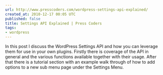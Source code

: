 ```yaml
---
url: http://www.presscoders.com/wordpress-settings-api-explained/
created_at: 2010-12-17 00:05 UTC
published: false
title: Settings API Explained | Press Coders
tags:
- wordpress
---
```


In this post I discuss the WordPress Settings API and how you can leverage them for use in your own plugins. Firstly there is coverage of the API in general and the various functions available together with their usage. After that there is a tutorial section with an example walk through of how to add options to a new sub menu page under the Settings Menu.
